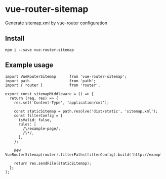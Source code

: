 # vue-router-sitemap
Generate sitemap.xml by vue-router configuration

## Install

`npm i --save vue-router-sitemap`

## Example usage

```
import VueRouterSitemap      from 'vue-router-sitemap';
import path                  from 'path';
import { router }            from 'router';

export const sitemapMiddleware = () => {
  return (req, res) => {
    res.set('Content-Type', 'application/xml');

    const staticSitemap = path.resolve('dist/static', 'sitemap.xml');
    const filterConfig = {
      isValid: false,
      rules: [
        /\/example-page/,
        /\*/,
      ],
    };

    new VueRouterSitemap(router).filterPaths(filterConfig).build('http://example.com').save(staticSitemap);

    return res.sendFile(staticSitemap);
  };
};
```